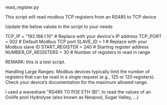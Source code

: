 read_register.py

This script will read modbus TCP registers from an RS485 to TCP device

Update the below values in the script to your needs

TCP_IP = "192.168.1.10"  # Replace with your device's IP address
TCP_PORT = 502            # Default Modbus TCP port
SLAVE_ID = 1              # Replace with your Modbus slave ID
START_REGISTER = 240      # Starting register address
NUMBER_OF_REGISTERS = 30  # Number of registers to read in range

REMARK: this is a test script.

Handling Large Ranges:
  Modbus devices typically limit the number of registers that can be read in a single request (e.g., 125 or 120 registers). Check your device’s documentation for the maximum allowed range.

I used a waveshare "RS485 TO POE ETH (B)", to read the values of an Oxilife pool Hydrolyse (also known as Neopool, Sugar Valley, ...)
